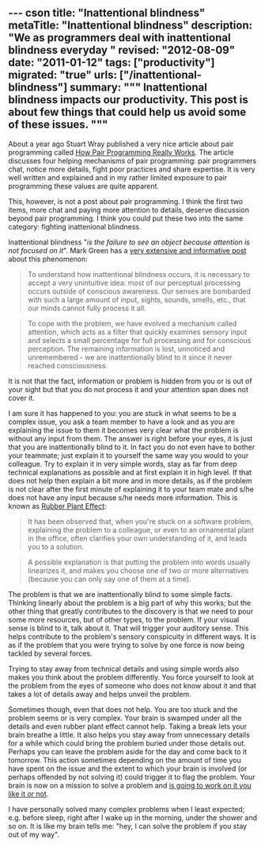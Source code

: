 --- cson
title: "Inattentional blindness"
metaTitle: "Inattentional blindness"
description: "We as programmers deal with inattentional blindness everyday "
revised: "2012-08-09"
date: "2011-01-12"
tags: ["productivity"]
migrated: "true"
urls: ["/inattentional-blindness"]
summary: """
Inattentional blindness impacts our productivity. This post is about few things that could help us avoid some of these issues.
"""
---
About a year ago Stuart Wray published a very nice article about pair programming called [How Pair Programming Really Works][1]. The article discusses four helping mechanisms of pair programming: pair programmers chat, notice more details, fight poor practices and share expertise. It is very well written and explained and in my rather limited exposure to pair programming these values are quite apparent.

This, however, is not a post about pair programming. I think the first two items, more chat and paying more attention to details, deserve discussion beyond pair programming. I think you could put these two into the same category: fighting inattenional blindness. 

Inattentional blindness "*is the failure to see an object because attention is not focused on it*". Mark Green has a [very extensive and informative post][2] about this phenomenon:

<blockquote>To understand how inattentional blindness occurs, it is necessary to accept a very unintuitive idea: most of our perceptual processing occurs outside of conscious awareness. Our senses are bombarded with such a large amount of input, sights, sounds, smells, etc., that our minds cannot fully process it all.</blockquote>

<blockquote>
To cope with the problem, we have evolved a mechanism called attention, which acts as a filter that quickly examines sensory input and selects a small percentage for full processing and for conscious perception. The remaining information is lost, unnoticed and unremembered - we are inattentionally blind to it since it never reached consciousness.</blockquote>

It is not that the fact, information or problem is hidden from you or is out of your sight but that you do not process it and your attention span does not cover it. 

I am sure it has happened to you: you are stuck in what seems to be a complex issue, you ask a team member to have a look and as you are explaining the issue to them it becomes very clear what the problem is without any input from them. The answer is right before your eyes, it is just that you are inattentionally blind to it. In fact you do not even have to bother your teammate; just explain it to yourself the same way you would to your colleague. Try to explain it in very simple words, stay as far from deep technical explanations as possible and at first explain it in high level. If that does not help then explain a bit more and in more details, as if the problem is not clear after the first minute of explaining it to your team mate and s/he does not have any input because s/he needs more information. This is known as [Rubber Plant Effect][3]:

<blockquote>It has been observed that, when you're stuck on a software problem, explaining the problem to a colleague, or even to an ornamental plant in the office, often clarifies your own understanding of it, and leads you to a solution.</blockquote> 

<blockquote>A possible explanation is that putting the problem into words usually linearizes it, and makes you choose one of two or more alternatives (because you can only say one of them at a time).</blockquote>

The problem is that we are inattentionally blind to some simple facts. Thinking linearly about the problem is a big part of why this works; but the other thing that greatly contributes to the discovery is that we need to pour some more resources, but of other types, to the problem. If your visual sense is blind to it, talk about it. That will trigger your auditory sense. This helps contribute to the problem's sensory conspicuity in different ways. It is as if the problem that you were trying to solve by one force is now being tackled by several forces. 

Trying to stay away from technical details and using simple words also makes you think about the problem differently. You force yourself to look at the problem from the eyes of someone who does not know about it and that takes a lot of details away and helps unveil the problem.

Sometimes though, even that does not help. You are too stuck and the problem seems or is very complex. Your brain is swamped under all the details and even rubber plant effect cannot help. Taking a break lets your brain breathe a little. It also helps you stay away from unnecessary details for a while which could bring the problem buried under those details out. Perhaps you can leave the problem aside for the day and come back to it tomorrow. This action sometimes depending on the amount of time you have spent on the issue and the extent to which your brain is involved (or perhaps offended by not solving it) could trigger it to flag the problem. Your brain is now on a mission to solve a problem and [is going to work on it you like it or not][4]. 

I have personally solved many complex problems when I least expected; e.g. before sleep, right after I wake up in the morning, under the shower and so on. It is like my brain tells me: "hey, I can solve the problem if you stay out of my way".


  [1]: http://www.computer.org/cms/Computer.org/ComputingNow/homepage/2010/0110/W_SW_PairProgramming.pdf
  [2]: http://www.visualexpert.com/Resources/inattentionalblindness.html
  [3]: http://www.cb1.com/~john/computing/rubber-plant-effect.html
  [4]: http://www.radiolab.org/2007/may/24/dreams/